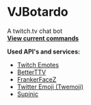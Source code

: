 # VJBotardo

A twitch.tv chat bot  
[__View current commands__](https://gist.github.com/VJ-Duardo/ee90088cb8b8aeec623a6092eaaa38bb)  

__Used API's and services:__
* [Twitch Emotes](https://twitchemotes.com/apidocs)
* [BetterTTV](https://betterttv.com/)
* [FrankerFaceZ](https://frankerfacez.com/developers)
* [Twitter Emoji (Twemoji)](https://github.com/twitter/twemoji)
* [Supinic](https://supinic.com/api/)

